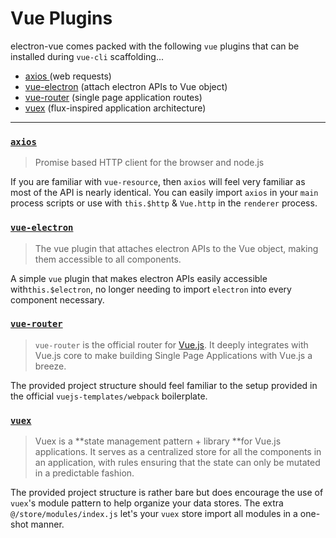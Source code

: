 # Vue Plugins

electron-vue comes packed with the following `vue` plugins that can be installed during `vue-cli` scaffolding...

* [axios ](https://github.com/mzabriskie/axios)\(web requests\)
* [vue-electron](https://github.com/SimulatedGREG/vue-electron) \(attach electron APIs to Vue object\)
* [vue-router](https://github.com/vuejs/vue-router) \(single page application routes\)
* [vuex](https://github.com/vuejs/vuex) \(flux-inspired application architecture\)

---

### [`axios`](https://github.com/mzabriskie/axios)

> Promise based HTTP client for the browser and node.js

If you are familiar with `vue-resource`, then `axios` will feel very familiar as most of the API is nearly identical. You can easily import `axios` in your `main` process scripts or use with `this.$http` & `Vue.http` in the `renderer` process.

### [`vue-electron`](https://github.com/SimulatedGREG/vue-electron)

> The vue plugin that attaches electron APIs to the Vue object, making them accessible to all components.

A simple `vue` plugin that makes electron APIs easily accessible with`this.$electron`, no longer needing to import `electron` into every component necessary.

### [`vue-router`](https://github.com/vuejs/vue-router)

> `vue-router` is the official router for [Vue.js](http://vuejs.org/). It deeply integrates with Vue.js core to make building Single Page Applications with Vue.js a breeze.

The provided project structure should feel familiar to the setup provided in the official `vuejs-templates/webpack` boilerplate.

### [`vuex`](https://github.com/vuejs/vuex)

> Vuex is a **state management pattern + library **for Vue.js applications. It serves as a centralized store for all the components in an application, with rules ensuring that the state can only be mutated in a predictable fashion.

The provided project structure is rather bare but does encourage the use of `vuex`'s module pattern to help organize your data stores. The extra `@/store/modules/index.js` let's your `vuex` store import all modules in a one-shot manner.

